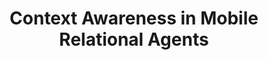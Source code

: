 ---
name: "Context Awareness In Mobile Relational Agents"
title: "Context Awareness in Mobile Relational Agents"
project: null
event: "Intelligent Virtual Agents '07, Paris."
authors:
- name: "Bickmore, T."
- name: "Mauer, D."
- name: "Brown, T."
year: 2007
resources:
- name: "IVA07-PDA"
  src: "IVA07-PDA.pdf"
external_url: null
draft: false
---